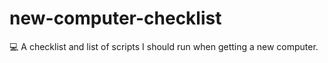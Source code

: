 # new-computer-checklist
💻  A checklist and list of scripts I should run when getting a new computer.
